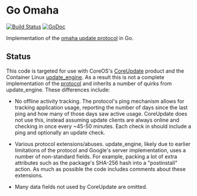 # Go Omaha

[![Build Status](https://travis-ci.org/coreos/go-omaha.svg?branch=master)](https://travis-ci.org/coreos/go-omaha)
[![GoDoc](https://godoc.org/github.com/coreos/go-omaha/omaha?status.svg)](https://godoc.org/github.com/coreos/go-omaha/omaha)

Implementation of the [omaha update protocol](https://github.com/google/omaha) in Go.

## Status

This code is targeted for use with CoreOS's [CoreUpdate](https://coreos.com/products/coreupdate/) product and the Container Linux [update_engine](https://github.com/coreos/update_engine).
As a result this is not a complete implementation of the [protocol](https://github.com/google/omaha/blob/master/doc/ServerProtocolV3.md) and inherits a number of quirks from update_engine.
These differences include:

 - No offline activity tracking.
   The protocol's ping mechanism allows for tracking application usage, reporting the number of days since the last ping and how many of those days saw active usage.
   CoreUpdate does not use this, instead assuming update clients are always online and checking in once every ~45-50 minutes.
   Each check in should include a ping and optionally an update check.

 - Various protocol extensions/abuses.
   update_engine, likely due to earlier limitations of the protocol and Google's server implementation, uses a number of non-standard fields.
   For example, packing a lot of extra attributes such as the package's SHA-256 hash into a "postinstall" action.
   As much as possible the code includes comments about these extensions.

 - Many data fields not used by CoreUpdate are omitted.
